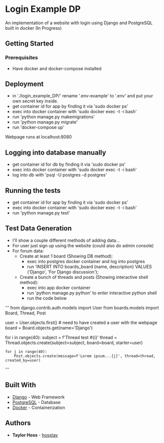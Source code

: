 # Login Example DP

An implementation of a website with login using Django and PostgreSQL built in docker (In Progress)

## Getting Started

### Prerequisites

* Have docker and docker-compose installed

## Deployment

* in './login_example_DP/' rename '.env-example' to '.env' and put your own secret key inside.
* get container id  for app by finding it via 'sudo docker ps'
* exec into docker container with 'sudo docker exec -t -i <container-id> bash'
* run 'python manage.py makemigrations'
* run 'python manage.py migrate'
* run 'docker-compose up'

Webpage runs at localhost:8080

## Logging into database manually

* get container id for db by finding it via 'sudo docker ps'
* exec into docker container with 'sudo docker exec -t -i <container-id> bash'
* log into db with 'psql -U postgres -d postgres'

## Running the tests

* get container id  for app by finding it via 'sudo docker ps'
* exec into docker container with 'sudo docker exec -t -i <container-id> bash'
* run 'python manage.py test'

## Test Data Generation

* I'll show a couple different methods of adding data...
* For user just sign up using the website (could also do admin console)
* For forum data:
    * Create at least 1 board (Showing DB method):
        * exec into postgres docker container and log into postgres
        * run 'INSERT INTO boards_board (name, description) VALUES ('Django', 'For Django discussion');
    * Create a bunch of threads and posts (Showing interactive shell method):
        * exec into app docker container
        * run 'python manage.py python' to enter interactive python shell
        * run the code below 
    
'''
from django.contrib.auth.models import User
from boards.models import Board, Thread, Post

user = User.objects.first() # need to have created a user with the webpage
board = Board.objects.get(name='Django')

for i in range(40):
    subject = f'Thread test #{i}'
    thread = Thread.objects.create(subject=subject, board=board, starter=user)

    for j in range(40):
        Post.objects.create(message=f'Lorem ipsum...{j}', thread=thread, created_by=user)


'''

## Built With

* [Django](https://www.djangoproject.com/) - Web Framework
* [PostgreSQL](https://www.postgresql.org/) - Database
* [Docker](https://www.docker.com/) - Containerization

## Authors

* **Taylor Hoss** - [hosstay](https://github.com/hosstay)
